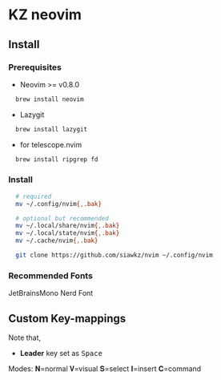 # KZ neovim

## Install

### Prerequisites

- Neovim >= v0.8.0

```sh
  brew install neovim
```

- Lazygit
    
```sh
  brew install lazygit
```

- for telescope.nvim

```sh
  brew install ripgrep fd
```

### Install
```sh
  # required
  mv ~/.config/nvim{,.bak}

  # optional but recommended
  mv ~/.local/share/nvim{,.bak}
  mv ~/.local/state/nvim{,.bak}
  mv ~/.cache/nvim{,.bak}

  git clone https://github.com/siawkz/nvim ~/.config/nvim 
```

### Recommended Fonts

JetBrainsMono Nerd Font

## Custom Key-mappings

Note that,

- **Leader** key set as <kbd>Space</kbd>

Modes: 𝐍=normal 𝐕=visual 𝐒=select 𝐈=insert 𝐂=command
